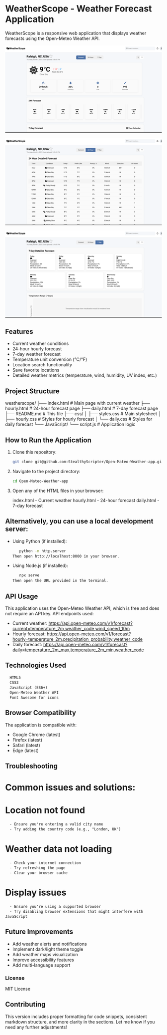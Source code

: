 # WeatherScope - Weather Forecast Application

WeatherScope is a responsive web application that displays weather forecasts using the Open-Meteo Weather API.

![WeatherScope Screenshot](assets/index-page.png)

![WeatherScope Screenshot](assets/hourly-page.png)

![WeatherScope Screenshot](assets/daily-page.png)

## Features
- Current weather conditions
- 24-hour hourly forecast
- 7-day weather forecast
- Temperature unit conversion (°C/°F)
- Location search functionality
- Save favorite locations
- Detailed weather metrics (temperature, wind, humidity, UV index, etc.)

## Project Structure

weatherscope/
├── index.html           # Main page with current weather
├── hourly.html          # 24-hour forecast page
├── daily.html           # 7-day forecast page
├── README.md            # This file
├── css/
│   ├── styles.css       # Main stylesheet
│   ├── hourly.css       # Styles for hourly forecast
│   └── daily.css        # Styles for daily forecast
└── JavaScript/
    └── script.js        # Application logic

 
## How to Run the Application

1. Clone this repository:
   ```bash
   git clone git@github.com:StealthyScripter/Open-Mateo-Weather-app.git


2. Navigate to the project directory:
   ```bash
   cd Open-Mateo-Weather-app

3. Open any of the HTML files in your browser:

   index.html - Current weather
   hourly.html - 24-hour forecast
   daily.html - 7-day forecast


## Alternatively, you can use a local development server:

* Using Python (if installed):
   ```bash
      python -m http.server
   Then open http://localhost:8000 in your browser.
* Using Node.js (if installed):
   ```bash
      npx serve
   Then open the URL provided in the terminal.

##  API Usage
This application uses the Open-Meteo Weather API, which is free and does not require an API key.
API endpoints used:

   * Current weather: https://api.open-meteo.com/v1/forecast?current=temperature_2m,weather_code,wind_speed_10m
   * Hourly forecast: https://api.open-meteo.com/v1/forecast?hourly=temperature_2m,precipitation_probability,weather_code
   * Daily forecast: https://api.open-meteo.com/v1/forecast?daily=temperature_2m_max,temperature_2m_min,weather_code

## Technologies Used

      HTML5
      CSS3
      JavaScript (ES6+)
      Open-Meteo Weather API
      Font Awesome for icons

##  Browser Compatibility
The application is compatible with:

   - Google Chrome (latest)
   - Firefox (latest)
   - Safari (latest)
   - Edge (latest)

## Troubleshooting

# Common issues and solutions:

# Location not found
      - Ensure you're entering a valid city name
      - Try adding the country code (e.g., "London, UK")


#  Weather data not loading
      - Check your internet connection
      - Try refreshing the page
      - Clear your browser cache


#  Display issues
      - Ensure you're using a supported browser
      - Try disabling browser extensions that might interfere with JavaScript



## Future Improvements

   - Add weather alerts and notifications
   - Implement dark/light theme toggle
   - Add weather maps visualization
   - Improve accessibility features
   - Add multi-language support

### License
   MIT License

## Contributing
This version includes proper formatting for code snippets, consistent markdown structure, and more clarity in the sections. Let me know if you need any further adjustments!

